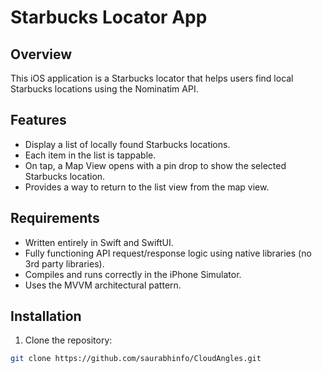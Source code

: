 # Starbucks Locator App

## Overview

This iOS application is a Starbucks locator that helps users find local Starbucks locations using the Nominatim API.

## Features

- Display a list of locally found Starbucks locations.
- Each item in the list is tappable.
- On tap, a Map View opens with a pin drop to show the selected Starbucks location.
- Provides a way to return to the list view from the map view.

## Requirements

- Written entirely in Swift and SwiftUI.
- Fully functioning API request/response logic using native libraries (no 3rd party libraries).
- Compiles and runs correctly in the iPhone Simulator.
- Uses the MVVM architectural pattern.

## Installation

1. Clone the repository:

```bash
git clone https://github.com/saurabhinfo/CloudAngles.git
